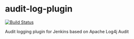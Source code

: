 # audit-log-plugin

[![Build Status](https://travis-ci.org/jvz/audit-log-plugin.svg?branch=master)](https://travis-ci.org/jvz/audit-log-plugin)

Audit logging plugin for Jenkins based on Apache Log4j Audit
